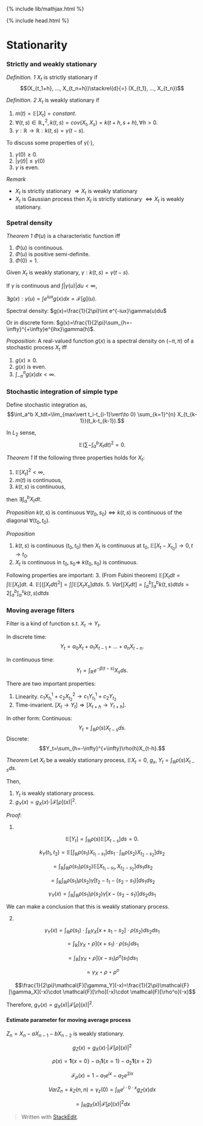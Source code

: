 {% include lib/mathjax.html %}

{% include head.html %}


# Stationarity
### Strictly and weakly stationary
*Definition. 1* $X_t$ is strictly stationary if
$$(X_{t_1+h}, ..., X_{t_n+h})\stackrel{d}{=} (X_{t_1}, ..., X_{t_n})$$


*Definition. 2* $X_t$ is weakly stationary if

1. $m(t)=\mathbb{E}[X_t]=constant$. 
2. $\forall (t, s)\in \mathbb{R}^2_+, k(t, s)=cov(X_t, X_s)=k(t+h, s+h), \forall h>0$. 
3. $\gamma: \mathbb{R} \rightarrow \mathbb{R}: k(t, s)=\gamma(t-s)$. 

To discuss some properties of $\gamma(\cdot)$, 

1. $\gamma(0)\geq 0$.
2. $\vert\gamma(t)\vert\leq\gamma(0)$
3. $\gamma$ is even. 

$Remark$
- $X_t$ is strictly stationary $\Rightarrow X_t$ is weakly stationary
- $X_t$ is Gaussian process then $X_t$ is strictly stationary $\iff X_t$ is weakly stationary.

 ### Spetral density
 *Theorem 1* $\Phi(u)$ is a characteristic function iff
 1. $\Phi(u)$ is continuous.
 2. $\Phi(u)$ is positive semi-definite.  
 3. $\Phi(0)=1$.

Given $X_t$ is weakly stationary, $\gamma:k(t,s)=\gamma(t-s)$. 

If $\gamma$ is continuous and $\int \vert\gamma(u)\vert du<\infty$, 


$\exists  g(x): \gamma(u)=\int e^{iux}g(x)dx=\mathcal{F}[g](u)$. 


Spectral density: $g(x)=\frac{1}{2\pi}\int e^{-iux}\gamma(u)du$

Or in discrete form: $g(x)=\frac{1}{2\pi}\sum_{h=-\infty}^{+\infty}e^{ihx}\gamma(h)$. 

*Proposition*: A real-valued function $g(x)$ is a spectral density on $(-\pi, \pi)$ of a stochastic process $X_t$ iff
1. $g(x)\geq 0$.
2. $g(x)$ is even.
3. $\int_{-\pi}^\pi g(x)dx<\infty$.

### Stochastic integration of simple type
Define stochastic integration as, 
$$\int_a^b X_tdt=\lim_{max\vert t_i-t_{i-1}\vert\to 0} \sum_{k=1}^{n} X_{t_{k-1}}(t_k-t_{k-1}).$$

In $L_2$ sense, 
$$\mathbb{E}(\sum-\int_a^bX_tdt)^2=0.$$

*Theorem 1* If the following three properties holds for $X_t$:
1. $\mathbb{E}[X_t]^2<\infty$, 
2. $m(t)$ is continuous, 
3. $k(t, s)$ is continuous, 

then $\exists \int_a^bX_tdt$.

*Proposition* $k(t, s)$ is continuous $\forall (t_0, s_0) \iff k(t,s)$ is continuous of the diagonal $\forall (t_0, t_0)$.

*Proposition* 
1. $k(t,s)$ is continuous $(t_0, t_0)$ then $X_t$ is continuous at $t_0$, $\mathbb{E}[X_t-X_{t_0}]\longrightarrow 0, t\to t_0$.
2. $X_t$ is continuous in $t_0, s_0 \Rightarrow$ $k(t_0, s_0)$ is continuous.

Following properties are important: 
3. (From Fubini theorem) $\mathbb{E}\int X_tdt=\int\mathbb{E}[X_t]dt.$
4. $\mathbb{E}[(\int X_tdt)^2]=\int\int\mathbb{E}[X_tX_s]dtds.$
5. $Var[\int X_tdt]=\int_a^b\int_a^bk(t, s)dtds=2\int_a^b\int_a^sk(t, s)dtds$

### Moving average filters
Filter is a kind of function s.t. $X_t\to Y_t$. 

In discrete time: 
$$Y_t=a_0X_t+a_1X_{t-1}+...+a_nX_{t-n}.$$

In continuous time:
$$Y_t=\int_\mathbb{R} e^{-\beta(t-s)}X_sds.$$

There are two important properties: 
1. Linearity. $c_1X_{t_1}^1+c_2X_{t_2}^2\to c_1Y_{t_1}^1+c_2Y_{t_2}$
2. Time-invarient. $[X_t\to Y_t]\Rightarrow[X_{t+h}\to Y_{t+h}]$.

In other form: 
Continuous: 
$$Y_t=\int_\mathbb{R}\rho(s)X_{t-s}ds.$$
Discrete: 
$$Y_t=\sum_{h=-\infty}^{+\infty}\rho(h)X_{t-h}.$$

*Theorem* Let $X_t$ be a weakly stationary process, 
$\mathbb{E}X_t=0$, $g_x$, $Y_t=\int_{\mathbb{R}}\rho(s)X_{t-s}ds$.

Then, 
1. $Y_t$ is weakly stationary process.
2. $g_Y(x)=g_X(x)\cdot \vert\mathcal{F} [ \rho ] (x)\vert^2$.

*Proof*:

1. 
$$\mathbb{E}[Y_t]=\int_{\mathbb{R}}\rho(s)\mathbb{E}[X_{t-s}]ds=0.$$

$$k_Y(t_1, t_2)=\mathbb{E}[\int_{\mathbb{R}}\rho(s_1)X_{t_1-s_1}]ds_1 \cdot \int_{\mathbb{R}}\rho(s_2)X_{t_2-s_2}]ds_2$$

$$=\int_{\mathbb{R}}\int_{\mathbb{R}} \rho(s_1)\rho(s_2)\mathbb{E}[X_{t_1-s_1},X_{t_2-s_2}]ds_1ds_2$$

$$=\int_{\mathbb{R}}\int_{\mathbb{R}} \rho(s_1)\rho(s_2)\gamma[t_2-t_1-(s_2-s_1)]ds_1ds_2$$

$$\gamma_Y(x)=\int_{\mathbb{R}}\int_{\mathbb{R}} \rho(s_1)\rho(s_2) \gamma[x-(s_2-s_1)]ds_2ds_1$$

We can make a conclusion that this is weakly stationary process. 

2.

$$\gamma_Y(x)=\int_{\mathbb{R}}\rho(s_1)\cdot \int_{\mathbb{R}}\gamma_X[x+s_1-s_2]\cdot \rho(s_2)ds_2 ds_1$$

$$=\int_{\mathbb{R}}[\gamma_X \star \rho](x+s_1) \cdot \rho(s_1)ds_1$$

$$= \int_{\mathbb{R}}[\gamma_X \star \rho](x-s_1)\rho^o(s_1)ds_1$$

$$=\gamma_X\star\rho\star\rho^o$$

$$\frac{1}{2\pi}\mathcal{F}[\gamma_Y](-x)=\frac{1}{2\pi}\mathcal{F}[\gamma_X](-x)\cdot \mathcal{F}[\rho](-x)\cdot \mathcal{F}[\rho^o](-x)$$

Therefore, $g_Y(x)=g_X(x)\vert\mathcal{F}[\rho](x)\vert^2$.

#### Estimate parameter for moving average process

$Z_n=X_n-aX_{n-1}-bX_{n-2}$ is weakly stationary. 

$$g_Z(x)=g_X(x)\cdot\vert\mathcal{F}[\rho](x)\vert^2$$

$$\rho(x)=\mathbf{1}\{x=0\}-a_1\mathbf{1}\{x=1\}-a_2\mathbf{1}\{x=2\}$$

$$\mathcal{F}_\rho(x)=1-a_1e^{ix}-a_2e^{2ix}$$

$$VarZ_n=k_Z(n,n)=\gamma_z(0)=\int_\mathbb{R}e^{i\cdot 0\cdot x}g_Z(x)dx$$

$$=\int_{\mathbb{R}}g_X(x)\vert\mathcal{F}[\rho](x)\vert^2dx$$
> Written with [StackEdit](https://stackedit.io/).
